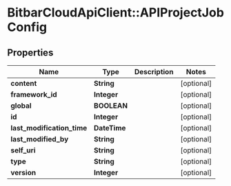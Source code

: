 # BitbarCloudApiClient::APIProjectJobConfig

## Properties
Name | Type | Description | Notes
------------ | ------------- | ------------- | -------------
**content** | **String** |  | [optional] 
**framework_id** | **Integer** |  | [optional] 
**global** | **BOOLEAN** |  | [optional] 
**id** | **Integer** |  | [optional] 
**last_modification_time** | **DateTime** |  | [optional] 
**last_modified_by** | **String** |  | [optional] 
**self_uri** | **String** |  | [optional] 
**type** | **String** |  | [optional] 
**version** | **Integer** |  | [optional] 


